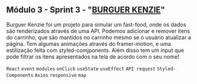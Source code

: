 ## Módulo 3 - Sprint 3 - "[BURGUER KENZIE](https://m3-react-s3-hamburgueria-marcos-debrito.vercel.app/)"

Burguer Kenzie foi um projeto para simular um fast-food, onde os dados são renderizados através de uma API.
Podemos adicionar e remover itens do carrinho, que são mantidos no carrinho mesmo se o usuário atualizar a página.
Tem algumas animações através do framer-motion, e uma estilização feita com styled-comjponents. Além disso tem um input
que pode filtrar os itens apresentados na tela de acordo com o seu nome!<br />

`React` `event` `modules` `onClick` `useState` `useEffect` `API request` `Styled-Components` `Axios` `responsive` `map`
